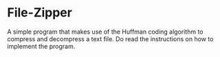 # File-Zipper
A simple program that makes use of the Huffman coding algorithm to compress and decompress a text file.
Do read the instructions on how to implement the program.
